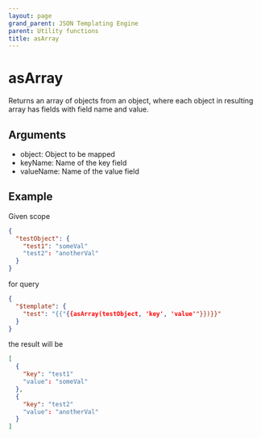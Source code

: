 ```yaml
---
layout: page
grand_parent: JSON Templating Engine
parent: Utility functions
title: asArray
---
```


# asArray

Returns an array of objects from an object, where each object in resulting array has fields with field name and value.

## Arguments

 - object: Object to be mapped
 - keyName: Name of the key field
 - valueName: Name of the value field

## Example

Given scope
```json
{
  "testObject": {
    "test1": "someVal"
    "test2": "anotherVal"
  }
}
```
for query
```json
{
  "$template": {
    "test": "{{"{{asArray(testObject, 'key', 'value'"}})}}"
  }
}
```

the result will be
```json
[
  {
    "key": "test1"
    "value": "someVal"
  },
  {
    "key": "test2"
    "value": "anotherVal"
  }
]
```